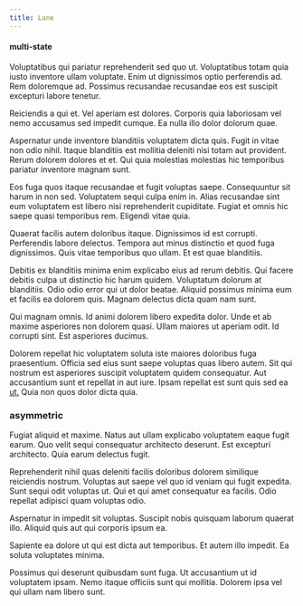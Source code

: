```yaml
---
title: Lane
---
```


#### multi-state

Voluptatibus qui pariatur reprehenderit sed quo ut. Voluptatibus totam quia iusto inventore ullam voluptate. Enim ut dignissimos optio perferendis ad. Rem doloremque ad. Possimus recusandae recusandae eos est suscipit excepturi labore tenetur.

Reiciendis a qui et. Vel aperiam est dolores. Corporis quia laboriosam vel nemo accusamus sed impedit cumque. Ea nulla illo dolor dolorum quae.

Aspernatur unde inventore blanditiis voluptatem dicta quis. Fugit in vitae non odio nihil. Itaque blanditiis est mollitia deleniti nisi totam aut provident. Rerum dolorem dolores et et. Qui quia molestias molestias hic temporibus pariatur inventore magnam sunt.

Eos fuga quos itaque recusandae et fugit voluptas saepe. Consequuntur sit harum in non sed. Voluptatem sequi culpa enim in. Alias recusandae sint eum voluptatem est libero nisi reprehenderit cupiditate. Fugiat et omnis hic saepe quasi temporibus rem. Eligendi vitae quia.

Quaerat facilis autem doloribus itaque. Dignissimos id est corrupti. Perferendis labore delectus. Tempora aut minus distinctio et quod fuga dignissimos. Quis vitae temporibus quo ullam. Et est quae blanditiis.

Debitis ex blanditiis minima enim explicabo eius ad rerum debitis. Qui facere debitis culpa ut distinctio hic harum quidem. Voluptatum dolorum at blanditiis. Odio odio error qui ut dolor beatae. Aliquid possimus minima eum et facilis ea dolorem quis. Magnam delectus dicta quam nam sunt.

Qui magnam omnis. Id animi dolorem libero expedita dolor. Unde et ab maxime asperiores non dolorem quasi. Ullam maiores ut aperiam odit. Id corrupti sint. Est asperiores ducimus.

Dolorem repellat hic voluptatem soluta iste maiores doloribus fuga praesentium. Officia sed eius sunt saepe voluptas quas libero autem. Sit qui nostrum est asperiores suscipit voluptatem quidem consequatur. Aut accusantium sunt et repellat in aut iure. Ipsam repellat est sunt quis sed ea [ut.](/aspernatur/reboot_fresh_thinking_forward.md) Quia non quos dolor dicta quia.

### asymmetric

Fugiat aliquid et maxime. Natus aut ullam explicabo voluptatem eaque fugit earum. Quo velit sequi consequatur architecto deserunt. Est excepturi architecto. Quia earum delectus fugit.

Reprehenderit nihil quas deleniti facilis doloribus dolorem similique reiciendis nostrum. Voluptas aut saepe vel quo id veniam qui fugit expedita. Sunt sequi odit voluptas ut. Qui et qui amet consequatur ea facilis. Odio repellat adipisci quam voluptas odio.

Aspernatur in impedit sit voluptas. Suscipit nobis quisquam laborum quaerat illo. Aliquid quis aut qui corporis ipsum ea.

Sapiente ea dolore ut qui est dicta aut temporibus. Et autem illo impedit. Ea soluta voluptates minima.

Possimus qui deserunt quibusdam sunt fuga. Ut accusantium ut id voluptatem ipsam. Nemo itaque officiis sunt qui mollitia. Dolorem ipsa vel qui ullam nam libero sunt.
